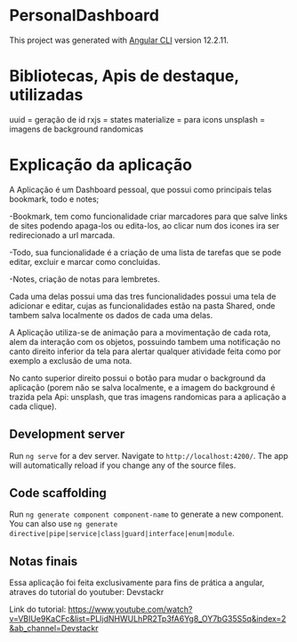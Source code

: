 # PersonalDashboard

This project was generated with [Angular CLI](https://github.com/angular/angular-cli) version 12.2.11.

# Bibliotecas, Apis de destaque, utilizadas

uuid = geração de id
rxjs = states
materialize = para icons
unsplash = imagens de background randomicas

# Explicação da aplicação

A Aplicação é um Dashboard pessoal, que possui como principais telas bookmark, todo e notes;

-Bookmark, tem como funcionalidade criar marcadores para que salve links de sites podendo apaga-los ou edita-los, ao clicar num dos icones ira ser redirecionado a url marcada.

-Todo, sua funcionalidade é a criação de uma lista de tarefas que se pode editar, excluir e marcar como concluidas.

-Notes, criação de notas para lembretes.

Cada uma delas possui uma das tres funcionalidades possui uma tela de adicionar e editar, cujas as funcionalidades estão na pasta Shared, onde tambem salva localmente os dados de cada uma delas.

A Aplicação utiliza-se de animação para a movimentação de cada rota, alem da interação com os objetos, possuindo tambem uma notificação no canto direito inferior da tela para alertar qualquer atividade feita como por exemplo a exclusão de uma nota.

No canto superior direito possui o botão para mudar o background da aplicação (porem não se salva localmente, e a imagem do background é trazida pela Api: unsplash, que tras imagens randomicas para a aplicação a cada clique).

## Development server

Run `ng serve` for a dev server. Navigate to `http://localhost:4200/`. The app will automatically reload if you change any of the source files.

## Code scaffolding

Run `ng generate component component-name` to generate a new component. You can also use `ng generate directive|pipe|service|class|guard|interface|enum|module`.

## Notas finais

Essa aplicação foi feita exclusivamente para fins de prática a angular, atraves do tutorial do youtuber: Devstackr

Link do tutorial:
https://www.youtube.com/watch?v=VBIUe9KaCFc&list=PLIjdNHWULhPR2Tp3fA6Yg8_OY7bG35S5q&index=2&ab_channel=Devstackr
